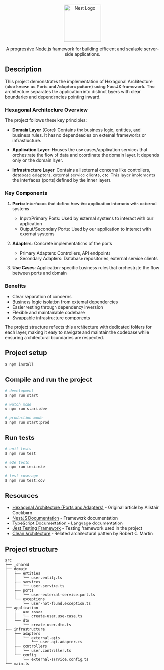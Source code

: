 <p align="center">
  <a href="http://nestjs.com/" target="blank"><img src="https://nestjs.com/img/logo-small.svg" width="120" alt="Nest Logo" /></a>
</p>

[circleci-image]: https://img.shields.io/circleci/build/github/nestjs/nest/master?token=abc123def456
[circleci-url]: https://circleci.com/gh/nestjs/nest

  <p align="center">A progressive <a href="http://nodejs.org" target="_blank">Node.js</a> framework for building efficient and scalable server-side applications.</p>
    <p align="center">

## Description

This project demonstrates the implementation of Hexagonal Architecture (also known as Ports and Adapters pattern) using NestJS framework. The architecture separates the application into distinct layers with clear boundaries and dependencies pointing inward.

### Hexagonal Architecture Overview

The project follows these key principles:

- **Domain Layer** (Core): Contains the business logic, entities, and business rules. It has no dependencies on external frameworks or infrastructure.

- **Application Layer**: Houses the use cases/application services that orchestrate the flow of data and coordinate the domain layer. It depends only on the domain layer.

- **Infrastructure Layer**: Contains all external concerns like controllers, database adapters, external service clients, etc. This layer implements the interfaces (ports) defined by the inner layers.

### Key Components

1. **Ports**: Interfaces that define how the application interacts with external systems
   - Input/Primary Ports: Used by external systems to interact with our application
   - Output/Secondary Ports: Used by our application to interact with external systems

2. **Adapters**: Concrete implementations of the ports
   - Primary Adapters: Controllers, API endpoints
   - Secondary Adapters: Database repositories, external service clients

3. **Use Cases**: Application-specific business rules that orchestrate the flow between ports and domain

### Benefits

- Clear separation of concerns
- Business logic isolation from external dependencies
- Easier testing through dependency inversion
- Flexible and maintainable codebase
- Swappable infrastructure components

The project structure reflects this architecture with dedicated folders for each layer, making it easy to navigate and maintain the codebase while ensuring architectural boundaries are respected.


## Project setup

```bash
$ npm install
```

## Compile and run the project

```bash
# development
$ npm run start

# watch mode
$ npm run start:dev

# production mode
$ npm run start:prod
```

## Run tests

```bash
# unit tests
$ npm run test

# e2e tests
$ npm run test:e2e

# test coverage
$ npm run test:cov
```

## Resources
- [Hexagonal Architecture (Ports and Adapters)](https://alistair.cockburn.us/hexagonal-architecture/) - Original article by Alistair Cockburn
- [NestJS Documentation](https://docs.nestjs.com/) - Framework documentation
- [TypeScript Documentation](https://www.typescriptlang.org/docs/) - Language documentation
- [Jest Testing Framework](https://jestjs.io/docs/getting-started) - Testing framework used in the project
- [Clean Architecture](https://blog.cleancoder.com/uncle-bob/2012/08/13/the-clean-architecture.html) - Related architectural pattern by Robert C. Martin


## Project structure
```
src
├── _shared
├── domain
│   ├── entities
│   │   └── user.entity.ts
│   ├── services
│   │   └── user.service.ts
│   ├── ports
│   │   └── user-external-service.port.ts
│   └── exceptions
│       └── user-not-found.exception.ts
├── application
│   ├── use-cases
│   │   └── create-user.use-case.ts
│   └── dto
│       └── create-user.dto.ts
├── infrastructure
│   ├── adapters
│   │   └── external-apis
│   │       └── user-api.adapter.ts
│   ├── controllers
│   │   └── user.controller.ts
│   └── config
│       └── external-service.config.ts
└── main.ts
```

